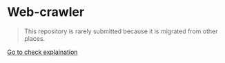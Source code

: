 # Web-crawler
> This repository is rarely submitted because it is migrated from other places.

[Go to check explaination](https://github.com/cMinzel-Z/Submit-explanation)
